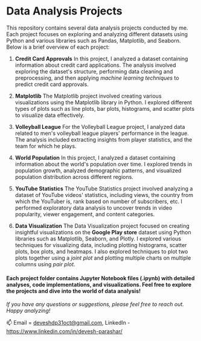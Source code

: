 # Data Analysis Projects
This repository contains several data analysis projects conducted by me. Each project focuses on exploring and analyzing different datasets using Python and various libraries such as Pandas, Matplotlib, and Seaborn. Below is a brief overview of each project:

1. **Credit Card Approvals**
In this project, I analyzed a dataset containing information about credit card applications. The analysis involved exploring the dataset's structure, performing data cleaning and preprocessing, and then applying *machine learning techniques* to predict credit card approvals. 

2. **Matplotlib**
The Matplotlib project involved creating various visualizations using the Matplotlib library in Python. I explored different types of plots such as line plots, bar plots, histograms, and scatter plots to visualize data effectively.

3. **Volleyball League**
For the Volleyball League project, I analyzed data related to men's volleyball league players' performance in the league. The analysis included extracting insights from player statistics, and the team for which he plays.

4. **World Population**
In this project, I analyzed a dataset containing information about the world's population over time. I explored trends in population growth, analyzed demographic patterns, and visualized population distribution across different regions.

5. **YouTube Statistics**
The YouTube Statistics project involved analyzing a dataset of YouTube videos' statistics, including views, the country from which the YouTuber is, rank based on number of subscribers, etc. I performed exploratory data analysis to uncover trends in video popularity, viewer engagement, and content categories. 

6. **Data Visualization**
The Data Visualization project focused on creating insightful visualizations on the **Google Play store** dataset using Python libraries such as Matplotlib, Seaborn, and Plotly. I explored various techniques for visualizing data, including plotting histograms, scatter plots, box plots, and heatmaps. I also explored techniques to plot two plots together using a *joint plot* and plotting multiple charts on multiple columns using *pair plot*. 

#### Each project folder contains Jupyter Notebook files (.ipynb) with detailed analyses, code implementations, and visualizations. Feel free to explore the projects and dive into the world of data analysis!

*If you have any questions or suggestions, please feel free to reach out. Happy analyzing!* 

📫 Email = deveshdp31oct@gmail.com, LinkedIn - https://www.linkedin.com/in/devesh-parashar/






